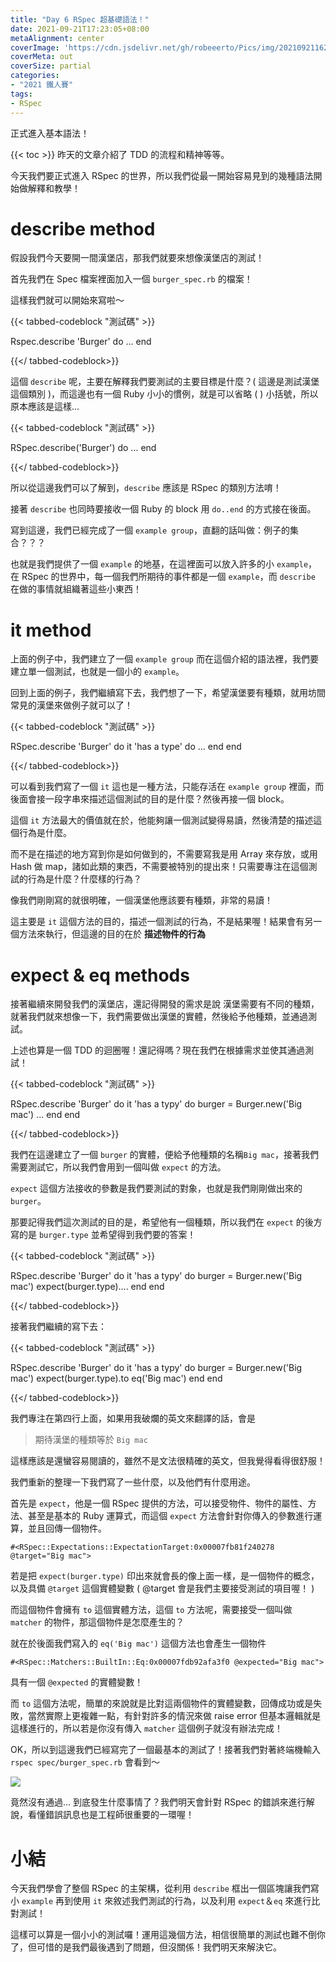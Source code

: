 ```yaml
---
title: "Day 6 RSpec 超基礎語法！"
date: 2021-09-21T17:23:05+08:00
metaAlignment: center
coverImage: 'https://cdn.jsdelivr.net/gh/robeeerto/Pics/img/202109211620030.png' 
coverMeta: out
coverSize: partial
categories:
- "2021 鐵人賽"
tags:
- RSpec
---
```


正式進入基本語法！
<!--more-->

{{< toc >}}
昨天的文章介紹了 TDD 的流程和精神等等。

今天我們要正式進入 RSpec 的世界，所以我們從最一開始容易見到的幾種語法開始做解釋和教學！

# describe method 

假設我們今天要開一間漢堡店，那我們就要來想像漢堡店的測試！

首先我們在 Spec 檔案裡面加入一個 `burger_spec.rb` 的檔案！

這樣我們就可以開始來寫啦～

{{< tabbed-codeblock "測試碼" >}}
<!-- tab ruby -->
 Rspec.describe 'Burger' do
   ...
 end
<!-- endtab -->
{{</ tabbed-codeblock>}}

這個 `describe` 呢，主要在解釋我們要測試的主要目標是什麼？( 這邊是測試漢堡這個類別 )，而這邊也有一個 Ruby 小小的慣例，就是可以省略 ( ) 小括號，所以原本應該是這樣...

{{< tabbed-codeblock "測試碼" >}}
<!-- tab ruby -->
RSpec.describe('Burger') do
  ...
end
<!-- endtab -->
{{</ tabbed-codeblock>}}

所以從這邊我們可以了解到，`describe` 應該是 RSpec 的類別方法唷！

接著 `describe` 也同時要接收一個 Ruby 的 block 用 `do..end` 的方式接在後面。

寫到這邊，我們已經完成了一個 `example group`，直翻的話叫做：例子的集合？？？

也就是我們提供了一個 `example` 的地基，在這裡面可以放入許多的小 `example`，在 RSpec 的世界中，每一個我們所期待的事件都是一個 `example`，而 `describe` 在做的事情就組織著這些小東西！

# it method

上面的例子中，我們建立了一個 `example group` 而在這個介紹的語法裡，我們要建立單一個測試，也就是一個小的 `example`。

回到上面的例子，我們繼續寫下去，我們想了一下，希望漢堡要有種類，就用坊間常見的漢堡來做例子就可以了！

{{< tabbed-codeblock "測試碼" >}}
<!-- tab ruby -->
RSpec.describe 'Burger' do
  it 'has a type' do
    ...
  end
end
<!-- endtab -->
{{</ tabbed-codeblock>}}

可以看到我們寫了一個 `it` 這也是一種方法，只能存活在 `example group` 裡面，而後面會接一段字串來描述這個測試的目的是什麼？然後再接一個 block。

這個 `it` 方法最大的價值就在於，他能夠讓一個測試變得易讀，然後清楚的描述這個行為是什麼。

而不是在描述的地方寫到你是如何做到的，不需要寫我是用 Array 來存放，或用 Hash 做 map，諸如此類的東西，不需要被特別的提出來！只需要專注在這個測試的行為是什麼？什麼樣的行為？

像我們剛剛寫的就很明確，一個漢堡他應該要有種類，非常的易讀！

這主要是 `it` 這個方法的目的，描述一個測試的行為，不是結果喔！結果會有另一個方法來執行，但這邊的目的在於 **描述物件的行為**

# expect & eq methods

接著繼續來開發我們的漢堡店，還記得開發的需求是說 漢堡需要有不同的種類，就著我們就來想像一下，我們需要做出漢堡的實體，然後給予他種類，並通過測試。

上述也算是一個 TDD 的迴圈喔！還記得嗎？現在我們在根據需求並使其通過測試！

{{< tabbed-codeblock "測試碼" >}}
<!-- tab ruby -->
RSpec.describe 'Burger' do
  it 'has a typy' do
    burger = Burger.new('Big mac')
    ...
  end
end
<!-- endtab -->
{{</ tabbed-codeblock>}}

我們在這邊建立了一個 `burger` 的實體，便給予他種類的名稱`Big mac`，接著我們需要測試它，所以我們會用到一個叫做 `expect` 的方法。

`expect` 這個方法接收的參數是我們要測試的對象，也就是我們剛剛做出來的 `burger`。

那要記得我們這次測試的目的是，希望他有一個種類，所以我們在 `expect` 的後方寫的是 `burger.type` 並希望得到我們要的答案！

{{< tabbed-codeblock "測試碼" >}}
<!-- tab ruby -->
RSpec.describe 'Burger' do
  it 'has a typy' do
    burger = Burger.new('Big mac')
    expect(burger.type).... 
  end
end
<!-- endtab -->
{{</ tabbed-codeblock>}}

接著我們繼續的寫下去：

{{< tabbed-codeblock "測試碼" >}}
<!-- tab ruby -->
RSpec.describe 'Burger' do
  it 'has a typy' do
    burger = Burger.new('Big mac')
    expect(burger.type).to eq('Big mac')
  end
end
<!-- endtab -->
{{</ tabbed-codeblock>}}

我們專注在第四行上面，如果用我破爛的英文來翻譯的話，會是
> 期待漢堡的種類等於 `Big mac`

這樣應該是還蠻容易閱讀的，雖然不是文法很精確的英文，但我覺得看得很舒服！

我們重新的整理一下我們寫了一些什麼，以及他們有什麼用途。

首先是 `expect`，他是一個 RSpec 提供的方法，可以接受物件、物件的屬性、方法、甚至是基本的 Ruby 運算式，而這個 `expect` 方法會針對你傳入的參數進行運算，並且回傳一個物件。

```ruby=
#<RSpec::Expectations::ExpectationTarget:0x00007fb81f240278 @target="Big mac">
```

若是把 `expect(burger.type)` 印出來就會長的像上面一樣，是一個物件的概念，以及具備 `@target` 這個實體變數 ( @target 會是我們主要接受測試的項目喔！ )

而這個物件會擁有 `to` 這個實體方法，這個 `to` 方法呢，需要接受一個叫做 `matcher` 的物件，那這個物件是怎麼產生的？

就在於後面我們寫入的 `eq('Big mac')` 這個方法也會產生一個物件

```ruby=
#<RSpec::Matchers::BuiltIn::Eq:0x00007fdb92afa3f0 @expected="Big mac">
```

具有一個 `@expected` 的實體變數！

而 `to` 這個方法呢，簡單的來說就是比對這兩個物件的實體變數，回傳成功或是失敗，當然實際上更複雜一點，有針對許多的情況來做 raise error 但基本邏輯就是這樣進行的，所以若是你沒有傳入 `matcher` 這個例子就沒有辦法完成！

OK，所以到這邊我們已經寫完了一個最基本的測試了！接著我們對著終端機輸入`rspec spec/burger_spec.rb` 會看到～

![](https://cdn.jsdelivr.net/gh/robeeerto/Pics/img/202109211728630.png)

竟然沒有通過... 到底發生什麼事情了？我們明天會針對 RSpec 的錯誤來進行解說，看懂錯誤訊息也是工程師很重要的一環喔！

# 小結

今天我們學會了整個 RSpec 的主架構，從利用 `describe` 框出一個區塊讓我們寫小 `example` 再到使用 `it` 來敘述我們測試的行為，以及利用 `expect`＆`eq` 來進行比對測試！

這樣可以算是一個小小的測試囉！運用這幾個方法，相信很簡單的測試也難不倒你了，但可惜的是我們最後遇到了問題，但沒關係！我們明天來解決它。